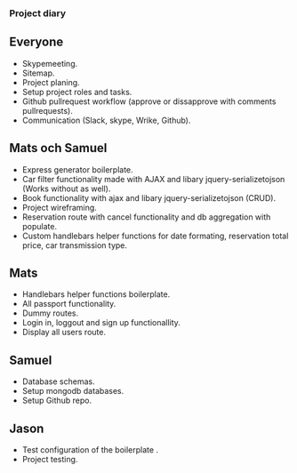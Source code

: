 ### Project diary

## Everyone
* Skypemeeting.
* Sitemap.
* Project planing.
* Setup project roles and tasks.
* Github pullrequest workflow (approve or dissapprove with comments pullrequests).
* Communication (Slack, skype, Wrike, Github).

## Mats och Samuel 
* Express generator boilerplate.
* Car filter functionality made with AJAX and libary jquery-serializetojson (Works without as well).
* Book functionality with ajax and libary jquery-serializetojson (CRUD).
* Project wireframing.
* Reservation route with cancel functionality and db aggregation with populate. 
* Custom handlebars helper functions for date formating, reservation total price, car transmission type.    

## Mats
* Handlebars helper functions boilerplate.
* All passport functionality.
* Dummy routes.
* Login in, loggout and sign up functionallity.
* Display all users route. 

## Samuel
* Database schemas.
* Setup mongodb databases.
* Setup Github repo.


## Jason
* Test configuration of the boilerplate .
* Project testing.
 
